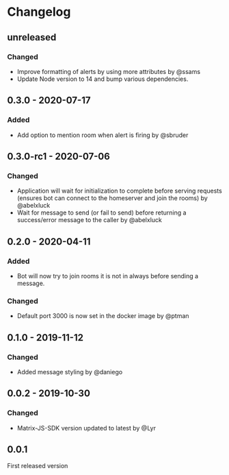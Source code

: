 # Changelog

## unreleased

### Changed

- Improve formatting of alerts by using more attributes by @ssams
- Update Node version to 14 and bump various dependencies.

## 0.3.0 - 2020-07-17

### Added

- Add option to mention room when alert is firing by @sbruder

## 0.3.0-rc1 - 2020-07-06

### Changed

- Application will wait for initialization to complete before serving requests
  (ensures bot can connect to the homeserver and join the rooms) by @abelxluck
- Wait for message to send (or fail to send) before returning a success/error
  message to the caller by @abelxluck

## 0.2.0 - 2020-04-11

### Added

- Bot will now try to join rooms it is not in always before sending a message.

### Changed

- Default port 3000 is now set in the docker image by @ptman

## 0.1.0 - 2019-11-12

### Changed

- Added message styling by @daniego

## 0.0.2 - 2019-10-30

### Changed

- Matrix-JS-SDK version updated to latest by @Lyr

## 0.0.1

First released version
